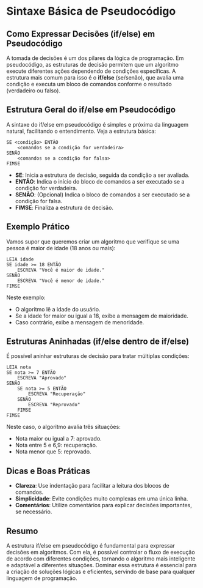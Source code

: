 
# Sintaxe Básica de Pseudocódigo  
## Como Expressar Decisões (if/else) em Pseudocódigo

A tomada de decisões é um dos pilares da lógica de programação. Em pseudocódigo, as estruturas de decisão permitem que um algoritmo execute diferentes ações dependendo de condições específicas. A estrutura mais comum para isso é o **if/else** (se/senão), que avalia uma condição e executa um bloco de comandos conforme o resultado (verdadeiro ou falso).

## Estrutura Geral do if/else em Pseudocódigo

A sintaxe do if/else em pseudocódigo é simples e próxima da linguagem natural, facilitando o entendimento. Veja a estrutura básica:

```plaintext
SE <condição> ENTÃO
    <comandos se a condição for verdadeira>
SENÃO
    <comandos se a condição for falsa>
FIMSE
```

- **SE**: Inicia a estrutura de decisão, seguida da condição a ser avaliada.
- **ENTÃO**: Indica o início do bloco de comandos a ser executado se a condição for verdadeira.
- **SENÃO**: (Opcional) Indica o bloco de comandos a ser executado se a condição for falsa.
- **FIMSE**: Finaliza a estrutura de decisão.

## Exemplo Prático

Vamos supor que queremos criar um algoritmo que verifique se uma pessoa é maior de idade (18 anos ou mais):

```plaintext
LEIA idade
SE idade >= 18 ENTÃO
    ESCREVA "Você é maior de idade."
SENÃO
    ESCREVA "Você é menor de idade."
FIMSE
```

Neste exemplo:
- O algoritmo lê a idade do usuário.
- Se a idade for maior ou igual a 18, exibe a mensagem de maioridade.
- Caso contrário, exibe a mensagem de menoridade.

## Estruturas Aninhadas (if/else dentro de if/else)

É possível aninhar estruturas de decisão para tratar múltiplas condições:

```plaintext
LEIA nota
SE nota >= 7 ENTÃO
    ESCREVA "Aprovado"
SENÃO
    SE nota >= 5 ENTÃO
        ESCREVA "Recuperação"
    SENÃO
        ESCREVA "Reprovado"
    FIMSE
FIMSE
```

Neste caso, o algoritmo avalia três situações:
- Nota maior ou igual a 7: aprovado.
- Nota entre 5 e 6,9: recuperação.
- Nota menor que 5: reprovado.

## Dicas e Boas Práticas

- **Clareza**: Use indentação para facilitar a leitura dos blocos de comandos.
- **Simplicidade**: Evite condições muito complexas em uma única linha.
- **Comentários**: Utilize comentários para explicar decisões importantes, se necessário.

## Resumo

A estrutura if/else em pseudocódigo é fundamental para expressar decisões em algoritmos. Com ela, é possível controlar o fluxo de execução de acordo com diferentes condições, tornando o algoritmo mais inteligente e adaptável a diferentes situações. Dominar essa estrutura é essencial para a criação de soluções lógicas e eficientes, servindo de base para qualquer linguagem de programação.
```
